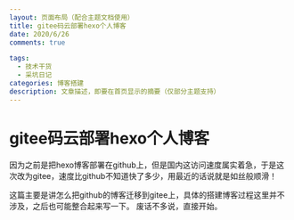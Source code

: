 ```yaml
---
layout: 页面布局（配合主题文档使用）
title: gitee码云部署hexo个人博客
date: 2020/6/26
comments: true

tags: 
  - 技术干货
  - 采坑日记
categories: 博客搭建
description: 文章描述，即要在首页显示的摘要（仅部分主题支持）
---
```


# gitee码云部署hexo个人博客



因为之前是把hexo博客部署在github上，但是国内这访问速度属实着急，于是这次改为gitee，速度比github不知道快了多少，用最近的话说就是如丝般顺滑！

<!-- more -->

这篇主要是讲怎么把github的博客迁移到gitee上，具体的搭建博客过程这里并不涉及，之后也可能整合起来写一下。
废话不多说，直接开始。

